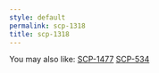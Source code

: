 ```yaml
---
style: default
permalink: scp-1318
title: scp-1318
---
```

You may also like:
[SCP-1477](http://scp-wiki.net/scp-1477)
[SCP-534](http://scp-wiki.net/scp-534)
